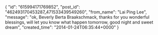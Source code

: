 {
   "id": "615994171769852",
   "post_id": "462493170453287_471533439549260",
   "from_name": "Lai Ping Lee",
   "message": "ok, Beverly Berta Braakschmack, thanks for you wonderful blessings, will let you know what happen tomorrow, good night and sweet dream",
   "created_time": "2014-01-24T06:35:44+0000"
 }
